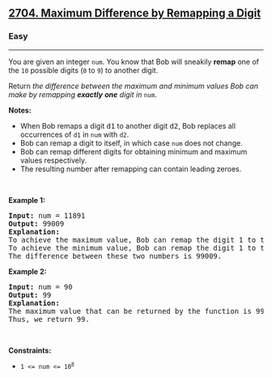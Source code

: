 <h2><a href="https://leetcode.com/problems/maximum-difference-by-remapping-a-digit/?envType=daily-question&envId=2025-06-14">2704. Maximum Difference by Remapping a Digit</a></h2><h3>Easy</h3><hr><p>You are given an integer <code>num</code>. You know that Bob will sneakily <strong>remap</strong> one of the <code>10</code> possible digits (<code>0</code> to <code>9</code>) to another digit.</p>

<p>Return <em>the difference between the maximum and minimum&nbsp;values Bob can make by remapping&nbsp;<strong>exactly</strong> <strong>one</strong> digit in </em><code>num</code>.</p>

<p><strong>Notes:</strong></p>

<ul>
	<li>When Bob remaps a digit <font face="monospace">d1</font>&nbsp;to another digit <font face="monospace">d2</font>, Bob replaces all occurrences of <code>d1</code>&nbsp;in <code>num</code>&nbsp;with <code>d2</code>.</li>
	<li>Bob can remap a digit to itself, in which case <code>num</code>&nbsp;does not change.</li>
	<li>Bob can remap different digits for obtaining minimum and maximum values respectively.</li>
	<li>The resulting number after remapping can contain leading zeroes.</li>
</ul>

<p>&nbsp;</p>
<p><strong>Example 1:</strong></p>

<pre>
<strong>Input:</strong> num = 11891
<strong>Output:</strong> 99009
<strong>Explanation:</strong> 
To achieve the maximum value, Bob can remap the digit 1 to the digit 9 to yield 99899.
To achieve the minimum value, Bob can remap the digit 1 to the digit 0, yielding 890.
The difference between these two numbers is 99009.
</pre>

<p><strong>Example 2:</strong></p>

<pre>
<strong>Input:</strong> num = 90
<strong>Output:</strong> 99
<strong>Explanation:</strong>
The maximum value that can be returned by the function is 99 (if 0 is replaced by 9) and the minimum value that can be returned by the function is 0 (if 9 is replaced by 0).
Thus, we return 99.</pre>

<p>&nbsp;</p>
<p><strong>Constraints:</strong></p>

<ul>
	<li><code>1 &lt;= num &lt;= 10<sup>8</sup></code></li>
</ul>
